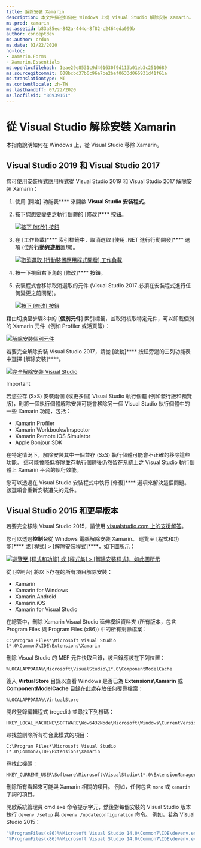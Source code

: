 ```yaml
---
title: 解除安裝 Xamarin
description: 本文件描述如何在 Windows 上從 Visual Studio 解除安裝 Xamarin。
ms.prod: xamarin
ms.assetid: b83a85ec-842a-444c-8f82-c2464eda099b
author: conceptdev
ms.author: crdun
ms.date: 01/22/2020
no-loc:
- Xamarin.Forms
- Xamarin.Essentials
ms.openlocfilehash: 1eae29e8531c9d401630f9d113b01eb3c2510689
ms.sourcegitcommit: 008bcbd37b6c96a7be2baf0633d066931d41f61a
ms.translationtype: MT
ms.contentlocale: zh-TW
ms.lasthandoff: 07/22/2020
ms.locfileid: "86939161"
---
```

# <a name="uninstall-xamarin-from-visual-studio"></a>從 Visual Studio 解除安裝 Xamarin 

本指南說明如何在 Windows 上，從 Visual Studio 移除 Xamarin。

<a name="uninstallvs2017"></a>

## <a name="visual-studio-2019-and-visual-studio-2017"></a>Visual Studio 2019 和 Visual Studio 2017

您可使用安裝程式應用程式從 Visual Studio 2019 和 Visual Studio 2017 解除安裝 Xamarin：

1. 使用 [開始] 功能表**** 來開啟 **Visual Studio 安裝程式**。

2. 按下您想要變更之執行個體的 [修改]**** 按鈕。

    [![按下 [修改] 按鈕](uninstalling-xamarin-images/vs2017-02-sml.png)](uninstalling-xamarin-images/vs2017-02.png#lightbox)

3. 在 [工作負載]**** 索引標籤中，取消選取 [使用 .NET 進行行動開發]**** 選項 (位於**行動與遊戲**區塊)。

    [![取消選取 [行動裝置應用程式開發] 工作負載](uninstalling-xamarin-images/vs2017-03-sml.png)](uninstalling-xamarin-images/vs2017-03.png#lightbox)

4. 按一下視窗右下角的 [修改]**** 按鈕。

5. 安裝程式會移除取消選取的元件 (Visual Studio 2017 必須在安裝程式進行任何變更之前關閉)。

    [![按下 [修改] 按鈕](uninstalling-xamarin-images/vs2017-04-sml.png)](uninstalling-xamarin-images/vs2017-04.png#lightbox)

藉由切換至步驟3中的 [**個別元件**] 索引標籤，並取消核取特定元件，可以卸載個別的 Xamarin 元件（例如 Profiler 或活頁簿）：

[![解除安裝個別元件](uninstalling-xamarin-images/vs2017-components-sml.png)](uninstalling-xamarin-images/vs2017-components.png#lightbox)

若要完全解除安裝 Visual Studio 2017，請從 [啟動]**** 按鈕旁邊的三列功能表中選擇 [解除安裝]****。

[![完全解除安裝 Visual Studio](uninstalling-xamarin-images/vs2017-uninstall-sml.png)](uninstalling-xamarin-images/vs2017-uninstall.png#lightbox)

> [!IMPORTANT]
> 若您並存 (SxS) 安裝兩個 (或更多個) Visual Studio 執行個體 (例如發行版和預覽版)，則將一個執行個體解除安裝可能會移除另一個 Visual Studio 執行個體中的一些 Xamarin 功能，包括：
>
> - Xamarin Profiler
> - Xamarin Workbooks/Inspector
> - Xamarin Remote iOS Simulator
> - Apple Bonjour SDK
>
> 在特定情況下，解除安裝其中一個並存 (SxS) 執行個體可能會不正確的移除這些功能。 這可能會降低移除並存執行個體後仍然留在系統上之 Visual Studio 執行個體上 Xamarin 平台的執行效能。
>
>您可以透過在 Visual Studio 安裝程式中執行 [修復]**** 選項來解決這個問題。該選項會重新安裝遺失的元件。

<a name="uninstallvs2015"></a>

## <a name="visual-studio-2015-and-earlier"></a>Visual Studio 2015 和更早版本

若要完全移除 Visual Studio 2015，請使用 [visualstudio.com 上的支援解答](https://visualstudio.microsoft.com/vs/support/vs2015/uninstall-visual-studio-2015/)。

您可以透過**控制台**從 Windows 電腦解除安裝 Xamarin。 巡覽至 [程式和功能]**** 或 [程式] > [解除安裝程式]****，如下圖所示：

 [![巡覽至 [程式和功能] 或 [程式集] &gt; [解除安裝程式]，如此圖所示](uninstalling-xamarin-images/image3.png)](uninstalling-xamarin-images/image3.png#lightbox)

從 [控制台] 將以下存在的所有項目解除安裝：

- Xamarin
- Xamarin for Windows
- Xamarin.Android
- Xamarin.iOS
- Xamarin for Visual Studio

在總管中，刪除 Xamarin Visual Studio 延伸模組資料夾 (所有版本，包含 Program Files 與 Program Files (x86)) 中的所有剩餘檔案：

```
C:\Program Files*\Microsoft Visual Studio 1*.0\Common7\IDE\Extensions\Xamarin
```

刪除 Visual Studio 的 MEF 元件快取目錄，該目錄應該在下列位置：

```
%LOCALAPPDATA%\Microsoft\VisualStudio\1*.0\ComponentModelCache
```

簽入 **VirtualStore** 目錄以查看 Windows 是否已為 **Extensions\Xamarin** 或 **ComponentModelCache** 目錄在此處存放任何覆疊檔案：

```
%LOCALAPPDATA%\VirtualStore
```

開啟登錄編輯程式 (regedit) 並尋找下列機碼：

```
HKEY_LOCAL_MACHINE\SOFTWARE\Wow6432Node\Microsoft\Windows\CurrentVersion\SharedDlls
```

尋找並刪除所有符合此模式的項目：

```
C:\Program Files*\Microsoft Visual Studio 1*.0\Common7\IDE\Extensions\Xamarin
```

尋找此機碼：

```
HKEY_CURRENT_USER\Software\Microsoft\VisualStudio\1*.0\ExtensionManager\PendingDeletions
```

刪除所有看起來可能與 Xamarin 相關的項目。 例如，任何包含 `mono` 或 `xamarin` 字詞的項目。

開啟系統管理員 cmd.exe 命令提示字元，然後對每個安裝的 Visual Studio 版本執行 `devenv /setup` 與 `devenv /updateconfiguration` 命令。 例如，若為 Visual Studio 2015：

```cmd
"%ProgramFiles(x86)%\Microsoft Visual Studio 14.0\Common7\IDE\devenv.exe" /setup
"%ProgramFiles(x86)%\Microsoft Visual Studio 14.0\Common7\IDE\devenv.exe" /updateconfiguration
```
